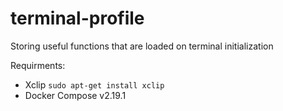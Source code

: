 # terminal-profile
Storing useful functions that are loaded on terminal initialization

Requirments:
- Xclip `sudo apt-get install xclip`
- Docker Compose v2.19.1
